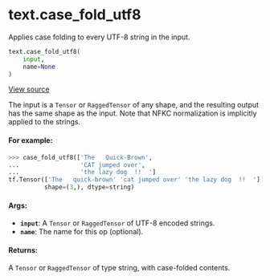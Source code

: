 <div itemscope itemtype="http://developers.google.com/ReferenceObject">
<meta itemprop="name" content="text.case_fold_utf8" />
<meta itemprop="path" content="Stable" />
</div>

# text.case_fold_utf8

Applies case folding to every UTF-8 string in the input.

``` python
text.case_fold_utf8(
    input,
    name=None
)
```

<a target="_blank" href=https://github.com/tensorflow/text/tree/master/tensorflow_text/python/ops/normalize_ops.py>View
source</a>

<!-- Placeholder for "Used in" -->

The input is a `Tensor` or `RaggedTensor` of any shape, and the resulting output
has the same shape as the input. Note that NFKC normalization is implicitly
applied to the strings.

#### For example:

```python
>>> case_fold_utf8(['The   Quick-Brown',
...                 'CAT jumped over',
...                 'the lazy dog  !!  ']
tf.Tensor(['The   quick-brown' 'cat jumped over' 'the lazy dog  !!  '],
          shape=(3,), dtype=string)
```

#### Args:

*   <b>`input`</b>: A `Tensor` or `RaggedTensor` of UTF-8 encoded strings.
*   <b>`name`</b>: The name for this op (optional).

#### Returns:

A `Tensor` or `RaggedTensor` of type string, with case-folded contents.
